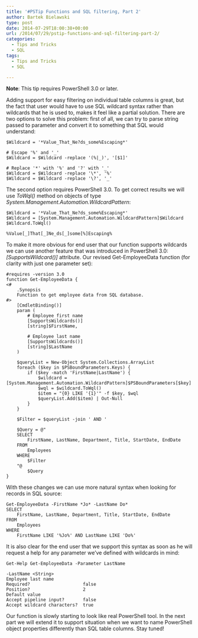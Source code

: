 ```yaml
---
title: '#PSTip Functions and SQL filtering, Part 2'
author: Bartek Bielawski
type: post
date: 2014-07-29T18:00:38+00:00
url: /2014/07/29/pstip-functions-and-sql-filtering-part-2/
categories:
  - Tips and Tricks
  - SQL
tags:
  - Tips and Tricks
  - SQL

---
```

**Note**: This tip requires PowerShell 3.0 or later.

Adding support for easy filtering on individual table columns is great, but the fact that user would have to use SQL wildcard syntax rather than wildcards that he is used to, makes it feel like a partial solution. There are two options to solve this problem: first of all, we can try to parse string passed to parameter and convert it to something that SQL would understand:

```
$Wildcard = '*Value_That_Ne?ds_some%Escaping*'

# Escape '%' and '_'
$Wildcard = $Wildcard -replace '(%|_)', '[$1]'

# Replace '*' with '%' and '?' with '_'
$Wildcard = $Wildcard -replace '\*', '%'
$Wildcard = $Wildcard -replace '\?', '_'
```


The second option requires PowerShell 3.0. To get correct results we will use _ToWql()_ method on objects of type _System.Management.Automation.WildcardPattern_:

```
$Wildcard = '*Value_That_Ne?ds_some%Escaping*'
$Wildcard = [System.Management.Automation.WildcardPattern]$Wildcard
$Wildcard.ToWql()

%Value[_]That[_]Ne_ds[_]some[%]Escaping%
```

To make it more obvious for end user that our function supports wildcards we can use another feature that was introduced in PowerShell 3.0: _[SupportsWildcard()]_ attribute. Our revised Get-EmployeeData function (for clarity with just one parameter set):

```
#requires -version 3.0
function Get-EmployeeData {
<#
    .Synopsis
    Function to get employee data from SQL database.
#>
    [CmdletBinding()]
    param (
        # Employee first name
        [SupportsWildcards()]
        [string]$FirstName,

        # Employee last name
        [SupportsWildcards()]
        [string]$LastName
    )
    
    $queryList = New-Object System.Collections.ArrayList
    foreach ($key in $PSBoundParameters.Keys) {
        if ($key -match 'FirstName|LastName') {
            $wildcard = [System.Management.Automation.WildcardPattern]$PSBoundParameters[$key]
            $wql = $wildcard.ToWql()
            $item = "{0} LIKE '{1}'" -f $key, $wql
            $queryList.Add($item) | Out-Null
        }
    }

    $Filter = $queryList -join ' AND '

    $Query = @"
    SELECT
        FirstName, LastName, Department, Title, StartDate, EndDate
    FROM
        Employees
    WHERE
        $Filter  
    "@
        $Query
}
```

With these changes we can use more natural syntax when looking for records in SQL source:


    Get-EmployeeData -FirstName *Jo* -LastName Do*
    SELECT
        FirstName, LastName, Department, Title, StartDate, EndDate
    FROM
        Employees
    WHERE
        FirstName LIKE '%Jo%' AND LastName LIKE 'Do%'   
It is also clear for the end user that we support this syntax as soon as he will request a help for any parameter we&#8217;ve defined with wildcards in mind:   

    Get-Help Get-EmployeeData -Parameter LastName
    
    -LastName <String>
    Employee last name
    Required?                    false
    Position?                    2
    Default value                
    Accept pipeline input?       false
    Accept wildcard characters?  true
Our function is slowly starting to look like real PowerShell tool. In the next part we will extend it to support situation when we want to name PowerShell object properties differently than SQL table columns. Stay tuned!